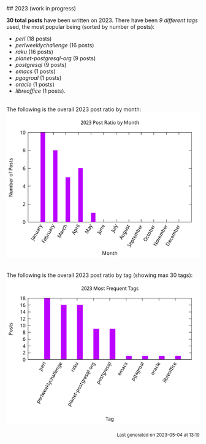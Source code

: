 <a name="2023" />
## 2023 (work in progress)

**30 total posts** have been written on 2023.
There have been *9 different tags* used, the most
popular being (sorted by number of posts):
 
- *perl* (18 posts)  
- *perlweeklychallenge* (16 posts)  
- *raku* (16 posts)  
- *planet-postgresql-org* (9 posts)  
- *postgresql* (9 posts)  
- *emacs* (1 posts)  
- *pgagroal* (1 posts)  
- *oracle* (1 posts)  
- *libreoffice* (1 posts).<br/>
<br/>
The following is the overall 2023 post ratio by month:
<br/>
    <center>
      <img src="/images/stats/2023-months.png" alt="2023 post ratio per month" />
    </center>
<br/>

<br/>
The following is the overall 2023 post ratio by tag (showing max 30 tags):
<br/>
  <center>
    <img src="/images/stats/2023-tags.png" alt="2023 post ratio per tag" />
  </center>
<br/>

<div align="right">
<small>
Last generated on 2023-05-04 at 13:19
</small>
</div>

<br/>
